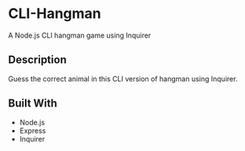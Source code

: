 # CLI-Hangman
A Node.js CLI hangman game using Inquirer

## Description
Guess the correct animal in this CLI version of hangman using Inquirer.  

## Built With
* Node.js
* Express
* Inquirer
